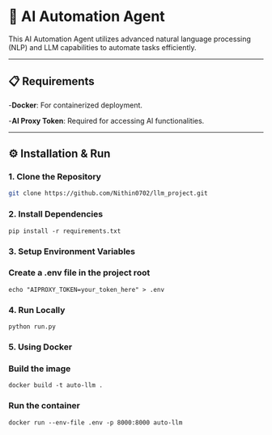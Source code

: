 # 🤖 AI Automation Agent
This AI Automation Agent utilizes advanced natural language processing (NLP) and LLM capabilities to automate tasks efficiently.

---

## 📋 Requirements
-**Docker**: For containerized deployment.

-**AI Proxy Token**: Required for accessing AI functionalities.

---

## ⚙️ Installation & Run  

### 1. Clone the Repository  
```sh
git clone https://github.com/Nithin0702/llm_project.git

```

### 2. Install Dependencies  
```
pip install -r requirements.txt  
```

### 3. Setup Environment Variables  
### Create a .env file in the project root  
```
echo "AIPROXY_TOKEN=your_token_here" > .env  
```

### 4. Run Locally  
```
python run.py  
```

### 5. Using Docker  
### Build the image  
```
docker build -t auto-llm .  
```

### Run the container  
```
docker run --env-file .env -p 8000:8000 auto-llm  
```
